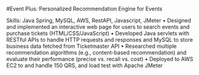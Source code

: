 #Event Plus: Personalized Recommendation Engine for Events

Skills: Java Spring, MySQL, AWS, RestAPI, Javascript, JMeter
• Designed and implemented an interactive web page for users to search events and purchase tickets (HTML/CSS/JavaScript)
• Developed Java servlets with RESTful APIs to handle HTTP requests and responses and MySQL to store business data fetched from Ticketmaster API
• Researched multiple recommendation algorithms (e.g., content-based recommendation) and evaluate their performance (precise vs. recall vs. cost)
• Deployed to AWS EC2 to and handle 150 QRS, and load test with Apache JMeter
